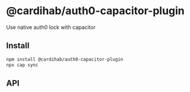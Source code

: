 # @cardihab/auth0-capacitor-plugin

Use native auth0 lock with capacitor

## Install

```bash
npm install @cardihab/auth0-capacitor-plugin
npx cap sync
```

## API

<docgen-index></docgen-index>

<docgen-api>
<!-- run docgen to generate docs from the source -->
<!-- More info: https://github.com/ionic-team/capacitor-docgen -->
</docgen-api>
